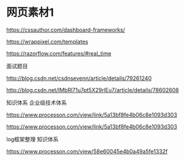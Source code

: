# 网页素材1


https://cssauthor.com/dashboard-frameworks/



https://wrappixel.com/templates



https://razorflow.com/features/#real_time

面试题目

http://blog.csdn.net/csdnsevenn/article/details/79261240

http://blog.csdn.net/IMbRl71u7pt5X29rlEu7/article/details/78602608

知识体系
企业级技术体系

https://www.processon.com/view/link/5a13bf8fe4b06c8e1093d303

https://www.processon.com/view/link/5a13bf8fe4b06c8e1093d303

log框架整理 知识体系

https://www.processon.com/view/58e60045e4b0a49a5fe1332f
